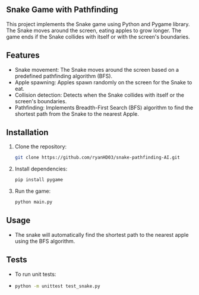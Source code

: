 ## Snake Game with Pathfinding

This project implements the Snake game using Python and Pygame library. The Snake moves around the screen, eating apples to grow longer. The game ends if the Snake collides with itself or with the screen's boundaries.

## Features
- Snake movement: The Snake moves around the screen based on a predefined pathfinding algorithm (BFS).
- Apple spawning: Apples spawn randomly on the screen for the Snake to eat.
- Collision detection: Detects when the Snake collides with itself or the screen's boundaries.
- Pathfinding: Implements Breadth-First Search (BFS) algorithm to find the shortest path from the Snake to the nearest Apple.

## Installation

1. Clone the repository:
   ```bash
   git clone https://github.com/ryanHD03/snake-pathfinding-AI.git
2. Install dependencies:
   ```bash
   pip install pygame
4. Run the game:
   ```bash
   python main.py

## Usage
  - The snake will automatically find the shortest path to the nearest apple using the BFS algorithm.

## Tests
  - To run unit tests:
  - ```bash
    python -m unittest test_snake.py
